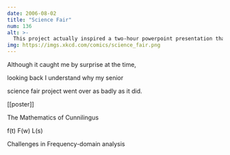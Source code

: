 ```yaml
---
date: 2006-08-02
title: "Science Fair"
num: 136
alt: >-
  This project actually inspired a two-hour powerpoint presentation that Al Gore gave around the country.
img: https://imgs.xkcd.com/comics/science_fair.png
---
```

Although it caught me by surprise at the time,

looking back I understand why my senior

science fair project went over as badly as it did.

[[poster]]

The Mathematics of Cunnilingus

f(t)  F(w)  L(s)

Challenges in Frequency-domain analysis

